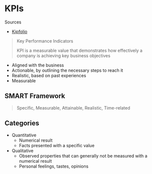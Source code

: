 # KPIs

Sources

* [Kipfolio](https://www.klipfolio.com/resources/articles/what-is-a-key-performance-indicator)

>Key Performance Indicators
>
> KPI is a measurable value that demonstrates how effectively a company is achieving key business objectives

* Aligned with the business
* Actionable, by outlining the necessary steps to reach it
* Realistic, based on past experiences
* Measurable

## SMART Framework

>Specific, Measurable, Attainable, Realistic, Time-related

## Categories

* Quantitative
  * Numerical result
  * Facts presented with a specific value
* Qualitative
  * Observed properties that can generally not be measured with a numerical result
  * Personal feelings, tastes, opinions
